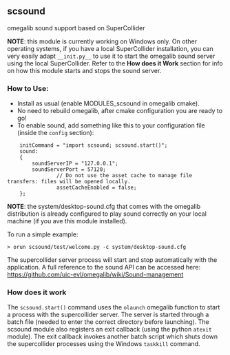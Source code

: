 ## scsound
omegalib sound support based on SuperCollider

**NOTE**: this module is currently working on Windows only. On other operating systems, if you have a local SuperCollider installation, you can very easily adapt `__init.py__` to use it to start the omegalib sound server using the local SuperCollider. Refer to the **How does it Work** section for info on how this module starts and stops the sound server.

### How to Use:
- Install as usual (enable MODULES_scsound in omegalib cmake).
- No need to rebuild omegalib, after cmake configuration you are ready to go!
- To enable sound, add something like this to your configuration file (inside the `config` section):
```
	initCommand = "import scsound; scsound.start()";
	sound:
	{
		soundServerIP = "127.0.0.1";
		soundServerPort = 57120;
                // Do not use the asset cache to manage file transfers: files will be opened locally.
                assetCacheEnabled = false;
	};
```
**NOTE**: the system/desktop-sound.cfg that comes with the omegalib distribution is already configured to play
sound correctly on your local machine (if you ave this module installed).

To run a simple example:
```
> orun scsound/test/welcome.py -c system/desktop-sound.cfg
```

The supercollider server process will start and stop automatically with the application.
A full reference to the sound API can be accessed here: https://github.com/uic-evl/omegalib/wiki/Sound-management

### How does it work
The `scsound.start()` command uses the `olaunch` omegalib function to start a process with the supercollider server. The server is started through a batch file (needed to enter the correct directory before launching).
The scsound module also registers an exit callback (using the python `atexit` module). The exit callback invokes another batch script which shuts down the supercollider processes using the Windows `taskkill` command.
